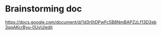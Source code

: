 # Brainstorming doc

https://docs.google.com/document/d/1d3r0tDPwFc5B8NmBAPZzLf13D2eb3qqAKcrByu-0UvU/edit

